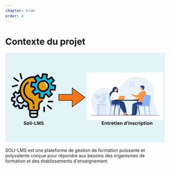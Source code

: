 ```yaml
---
chapter: true
order: 4
---
```


# Contexte du projet

<img src="../assets/img/Contexte_du_projet.jpg" alt="Contexte_du_projet" width="1000">

SOLI-LMS est une plateforme de gestion de formation puissante et polyvalente conçue pour répondre aux besoins des organismes de formation et des établissements d'enseignement.
